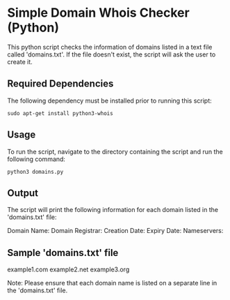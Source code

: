 # Simple Domain Whois Checker (Python)

This python script checks the information of domains listed in a text file called 'domains.txt'. If the file doesn't exist, the script will ask the user to create it.

## Required Dependencies

The following dependency must be installed prior to running this script:

`sudo apt-get install python3-whois`


## Usage

To run the script, navigate to the directory containing the script and run the following command:

`python3 domains.py`


## Output

The script will print the following information for each domain listed in the 'domains.txt' file:

Domain Name:
Domain Registrar:
Creation Date:
Expiry Date:
Nameservers:


## Sample 'domains.txt' file

example1.com
example2.net
example3.org


Note: Please ensure that each domain name is listed on a separate line in the 'domains.txt' file.
